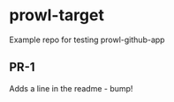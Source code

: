 # prowl-target
Example repo for testing prowl-github-app

## PR-1

Adds a line in the readme - bump!

